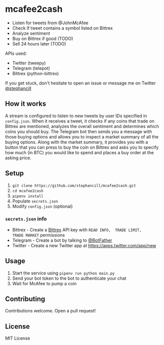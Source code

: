 # mcafee2cash
* Listen for tweets from @JohnMcAfee
* Check if tweet contains a symbol listed on Bittrex
* Analyze sentiment
* Buy on Bittrex if good (TODO)
* Sell 24 hours later (TODO)

APIs used:
* Twitter (tweepy)
* Telegram (telepot)
* Bittrex (python-bittrex)

If you get stuck, don't hesitate to open an issue or message me on Twitter [@stephancill](https://twitter.com/stephancill)

## How it works
A stream is configured to listen to new tweets by user IDs specified in `config.json`. When it receives a tweet, it checks if any coins that trade on Bittrex are mentioned, analyzes the overall sentiment and determines which coins you should buy. The Telegram bot then sends you a message with those buying options and allows you to inspect a market summary of all the buying options. Along with the market summary, it provides you with a button that you can press to buy the coin on Bittrex and asks you to specify how much (in BTC) you would like to spend and places a buy order at the asking price.

## Setup
1. `git clone https://github.com/stephancill/mcafee2cash.git`
2. `cd mcafee2cash`
3. `pipenv install`
4. Populate `secrets.json`
5. Modify `config.json` (optional)

### `secrets.json` info
* Bittrex - Create a [Bittrex](https://bittrex.com/Manage#sectionApi) API key with `READ INFO,	TRADE LIMIT,	TRADE MARKET` permissions
* Telegram - Create a bot by talking to [@BotFather](http://t.me/botfather)
* Twitter - Create a new Twitter app at https://apps.twitter.com/app/new

## Usage
1. Start the service using `pipenv run python main.py`
2. Send your bot token to the bot to authenticate your chat
3. Wait for McAfee to pump a coin

## Contributing
Contributions welcome. Open a pull request!

## License
MIT License
